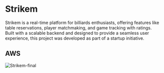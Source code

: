 # Strikem

Strikem is a real-time platform for billiards enthusiasts, offering features like table reservations, player matchmaking, and game tracking with ratings. Built with a scalable backend and designed to provide a seamless user experience, this project was developed as part of a startup initiative.


## AWS

![Strikem-final](https://github.com/user-attachments/assets/82784007-544b-4292-ae03-09d8f1f9668d)
